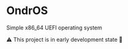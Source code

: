 # OndrOS
Simple x86_64 UEFI operating system

:warning: This project is in early development state :hammer:
